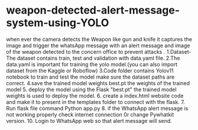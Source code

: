 # weapon-detected-alert-message-system-using-YOLO
when ever the camera detects the Weapon like gun and knife it captures the image and trigger  the whatsApp message with an alert message and image of the weapon detected to the concern office to prevent attacks . 
1.Dataset-The dataset contains train, test and validation with data.yaml file.
2.The data.yaml is important for training the yolo model.(you can also import dataset from the Kaggle or Roboflow)
3.Code folder contains Yolov11 notebook to train and test the model make sure the dataset paths are correct.
4.save the trained model weights best.pt the weights of the trained model
5. deploy the model using the Flask "best.pt" the trained model weights is used to deploy the model.
6. create a index.html website code and make it to present in the templates folder to connect with the flask.
7. Run flask file command Python app.py
8. if the WhatsApp alert message is not working properly check internet connection 0r change Pywhatkit version.
10. Login to WhatsApp web so that alert message will send.
